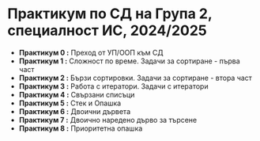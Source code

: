 # Практикум по СД на Група 2, специалност ИС, 2024/2025
- **Практикум 0 :** Преход от УП/ООП към СД
- **Практикум 1 :** Сложност по време. Задачи за сортиране - първа част
- **Практикум 2 :** Бързи сортировки. Задачи за сортиране - втора част
- **Практикум 3 :** Работа с итератори. Задачи с итератори
- **Практикум 4 :** Свързани списъци
- **Практикум 5 :** Стек и Опашка
- **Практикум 6 :** Двоични дървета
- **Практикум 7 :** Двоично наредено дърво за търсене
- **Практикум 8 :** Приоритетна опашка